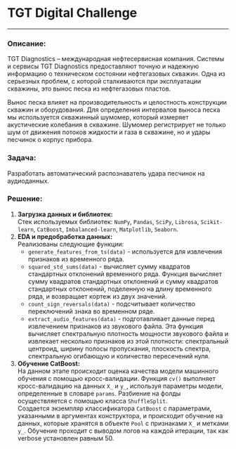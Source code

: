 # TGT Digital Challenge
---
### **Описание**:
TGT Diagnostics – международная нефтесервисная компания. Системы и сервисы TGT Diagnostics предоставляют точную и надежную информацию о техническом состоянии нефтегазовых скважин. Одна из серьезных проблем, с которой сталкиваются при эксплуатации скважины, это вынос песка из нефтегазовых пластов.

  Вынос песка влияет на производительность и целостность конструкции скважин и оборудования. Для определения интервалов выноса песка мы используется скважинный шумомер, который измеряет акустические колебания в скважине. Шумомер регистрирует не только шум от движения потоков жидкости и газа в скважине, но и удары песчинок о корпус прибора.

### **Задача**:
Разработать автоматический распознаватель удара песчинок на аудиоданных.

### **Решение**:
1. **Загрузка данных и библиотек:** <br>
   Стек используемых библиотек: `NumPy`, `Pandas`, `SciPy`, `Librosa`, `Scikit-learn`, `CatBoost`, `Imbalanced-learn`, `Matplotlib`, `Seaborn`.
2. **EDA и предобработка данных:** <br>
   Реализованы следующие функции:
   - `generate_features_from_ts(data)` - используется для извлечения признаков из временного ряда.
   - `squared_std_sums(data)` - вычисляет сумму квадратов стандартных отклонений временного ряда. Функция вычисляет сумму квадратов стандартных отклонений и сумму квадратов стандартных отклонений, поделенную на длину временного ряда, и возвращает кортеж из двух значений.
   - `count_sign_reversals(data)` - подсчитывает количество переключений знака во временном ряде.
   - `extract_audio_features(data)` - подготавливает данные перед извлечением признаков из звукового файла. Эта функция вычисляет спектральную плотность мощности звукового файла и извлекает несколько признаков из этой плотности: спектральный центроид, ширину полосы пропускания, плоскость спектра, спектральную огибающую и количество пересечений нуля.
3. **Обучение CatBoost:** <br>
    На данном этапе происходит оценка качества модели машинного обучения с помощью кросс-валидации. Функция `cv()` выполняет кросс-валидацию на данных `X_` и `y_`, используя параметры модели, определенные в словаре `params`. Разбиение на фолды осуществляется с помощью класса `ShuffleSplit`. <br>
    Создается экземпляр классификатора `CatBoost` с параметрами, указанными в аргументах конструктора, и происходит обучение на данных, которые хранятся в объекте `Pool` с признаками `X_` и метками `y_`. Обучение проходит с выводом логов на каждой итерации, так как verbose установлен равным 50.
